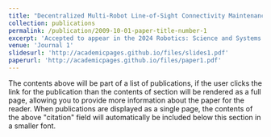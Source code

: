 ```yaml
---
title: "Decentralized Multi-Robot Line-of-Sight Connectivity Maintenance under Uncertainty."
collection: publications
permalink: /publication/2009-10-01-paper-title-number-1
excerpt: 'Accepted to appear in the 2024 Robotics: Science and Systems (**RSS'24**), 2024.'
venue: 'Journal 1'
slidesurl: 'http://academicpages.github.io/files/slides1.pdf'
paperurl: 'http://academicpages.github.io/files/paper1.pdf'
---
```


<!-- date: 2009-10-01 -->
<!-- citation: 'Your Name, You. (2010). &quot;Paper Title Number 2.&quot; <i>Journal 1</i>. 1(2).' -->


The contents above will be part of a list of publications, if the user clicks the link for the publication than the contents of section will be rendered as a full page, allowing you to provide more information about the paper for the reader. When publications are displayed as a single page, the contents of the above "citation" field will automatically be included below this section in a smaller font.
